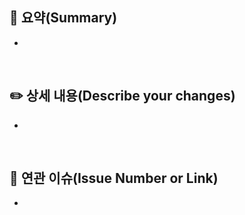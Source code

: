 ## 📌 요약(Summary)
- 

<br>

## ✏️ 상세 내용(Describe your changes)
- 

<br>

## 🚀 연관 이슈(Issue Number or Link)
- 
